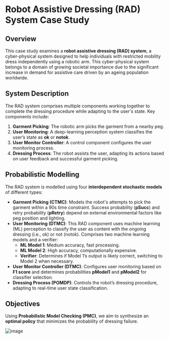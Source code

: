 # Robot Assistive Dressing (RAD) System Case Study

## Overview

This case study examines a **robot assistive dressing (RAD) system**, a cyber-physical system designed to help individuals with restricted mobility dress independently using a robotic arm. This cyber-physical system belongs to a domain of growing societal importance due to the significant increase in demand for assistive care driven by an ageing population worldwide.

## System Description

The RAD system comprises multiple components working together to complete the dressing procedure while adapting to the user's state. Key components include:

1. **Garment Picking**: The robotic arm picks the garment from a nearby peg.
2. **User Monitoring**: A deep-learning perception system classifies the user’s state as **ok** or **notok**.
3. **User Monitor Controller**: A control component configures the user monitoring process.
4. **Dressing Process**: The robot assists the user, adapting its actions based on user feedback and successful garment picking.

## Probabilistic Modelling

The RAD system is modelled using four **interdependent stochastic models** of different types:

- **Garment Picking (CTMC)**: Models the robot's attempts to pick the garment within a 90s time constraint. Success probability (**pSucc**) and retry probability (**pRetry**) depend on external environmental factors like peg position and lighting.
- **User Monitoring (DTMC)**: This RAD component uses machine learning (ML) perception to classify the user as content with the ongoing dressing (i.e., ok) or not (notok). Comprises two machine learning models and a verifier:
  - **ML Model 1**: Medium accuracy, fast processing.
  - **ML Model 2**: High accuracy, computationally expensive.
  - **Verifier**: Determines if Model 1’s output is likely correct, switching to Model 2 when necessary.
- **User Monitor Controller (DTMC)**: Configures user monitoring based on **F1 score** and determines probabilities **pModel1** and **pModel2** for classifier selection.
- **Dressing Process (POMDP)**: Controls the robot’s dressing procedure, adapting to real-time user state classification.

## Objectives

Using **Probabilistic Model Checking (PMC)**, we aim to synthesize an **optimal policy** that minimizes the probability of dressing failure.

![image](https://github.com/user-attachments/assets/84d9da4f-7059-4077-8af9-7208614c9b9a)
